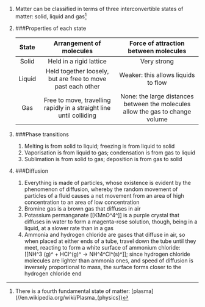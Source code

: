1. Matter can be classified in terms of three interconvertible states of matter: solid, liquid and gas[^plasma]
2. ###Properties of each state

    |State |Arrangement of molecules|Force of attraction between molecules|
    |:----:|:----------------------:|:-----------------------------------:|
    |Solid |Held in a rigid lattice |Very strong|
    |Liquid|Held together loosely, but are free to move past each other|Weaker: this allows liquids to flow|
    | Gas  |Free to move, travelling rapidly in a straight line until colliding|None: the large distances between the molecules allow the gas to change volume|
3. ###Phase transitions

    1. Melting is from solid to liquid; freezing is from liquid to solid
    2. Vaporisation is from liquid to gas; condensation is from gas to liquid
    3. Sublimation is from solid to gas; deposition is from gas to solid
4. ###Diffusion

    1. Everything is made of particles, whose existence is evident by the phenomenon of diffusion, whereby the random movement of particles of a fluid causes a net movement from an area of high concentration to an area of low concentration
    2. Bromine gas is a brown gas that diffuses in air
    3. Potassium permanganate [[KMnO^4^]] is a purple crystal that diffuses in water to form a magenta-rose solution, though, being in a liquid, at a slower rate than in a gas
    4. Ammonia and hydrogen chloride are gases that diffuse in air, so when placed at either ends of a tube, travel down the tube until they meet, reacting to form a white surface of ammonium chloride: [[NH^3 (g)^ + HCl^(g)^ → NH^4^Cl^(s)^]]; since hydrogen chloride molecules are lighter than ammonia ones, and speed of diffusion is inversely proportional to mass, the surface forms closer to the hydrogen chloride end



[^plasma]: There is a fourth fundamental state of matter: [plasma](//en.wikipedia.org/wiki/Plasma_(physics\))
